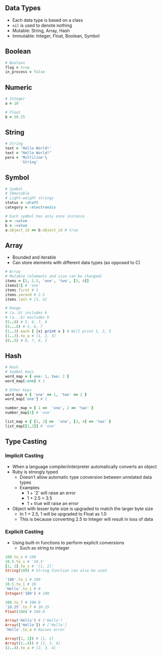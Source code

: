 ## Data Types
- Each data type is based on a class
- `nil` is used to denote nothing
- Mutable: String, Array, Hash
- Immutable: Integer, Float, Boolean, Symbol

## Boolean
```rb
# Boolean
flag = true
in_process = false
```

## Numeric
```rb
# Integer
a = 10

# Float
b = 10.25
```

## String
```rb
# String
text = 'Hello World!'
text = "Hello World!"
para = 'Multiline'\
       'String'
```

## Symbol
```rb
# Symbol
# Immutable
# Light-weight strings
status = :draft
category = :electronics

# Each symbol has only once instance
a = :value
b = :value
a.object_id == b.object_id # true
```

## Array
- Bounded and iterable
- Can store elements with different data types (as opposed to C)

```rb
# Array
# Mutable (elements and size can be changed)
items = [1, 2.5, 'one', 'two', [3, 4]]
items[2] # 'one'
items.first # 1
items.second # 2.5
items.last # [3, 4]

# Range
# (a..b) includes b
# (a...b) excludes b
(5..8) # 5, 6, 7, 8
(5...8) # 5, 6, 7
(1..3).each { |x| print x } # Will print 1, 2, 3
(1..3).to_a # [1, 2, 3]
(8..5) # 8, 7, 6, 5
```

## Hash
```rb
# Hash
# Symbol keys
word_map = { one: 1, two: 2 }
word_map[:one] # 1

# Other keys
word_map = { 'one' => 1, 'two' => 2 }
word_map['one'] # 1

number_map = { 1 =>  'one', 2 => 'two' }
number_map[1] # 'one'

list_map = { [1, 2] =>  'one', [3, 4] => 'two' }
list_map[[1,2]] # 'one'
```

## Type Casting
### Implicit Casting
- When a language compiler/interpreter automatically converts an object
- Ruby is strongly typed
  - Doesn't allow automatic type conversion between unrelated data types
  - Examples
    - 1 + '2' will raise an error
    - 1 + 2.5 = 3.5
    - 1 + true will raise an error
- Object with lesser byte size is upgraded to match the larger byte size
  - In 1 + 2.5, 1 will be upgraded to Float as 1.0
  - This is because converting 2.5 to Integer will result in loss of data

### Explicit Casting
- Using built-in functions to perform explicit conversions
  - Such as string to integer

```rb
100.to_s # 100
10.5.to_s # '10.5'
[1, 2].to_s # '[1, 2]'
String(100) # String function can also be used

'100'.to_i # 100
10.5.to_i # 10
'Hello'.to_i # 0
Integer('100') # 100

100.to_f # 100.0
'10.25'.to_f # 10.25
Float(100) # 100.0

Array('Hello') # ['Hello']
Array(['Hello']) # ['Hello']
'Hello'.to_a # Raises error

Array([1, 2]) # [1, 2]
Array((2..4)) # [2, 3, 4]
(2..4).to_a # [2, 3, 4]
```
